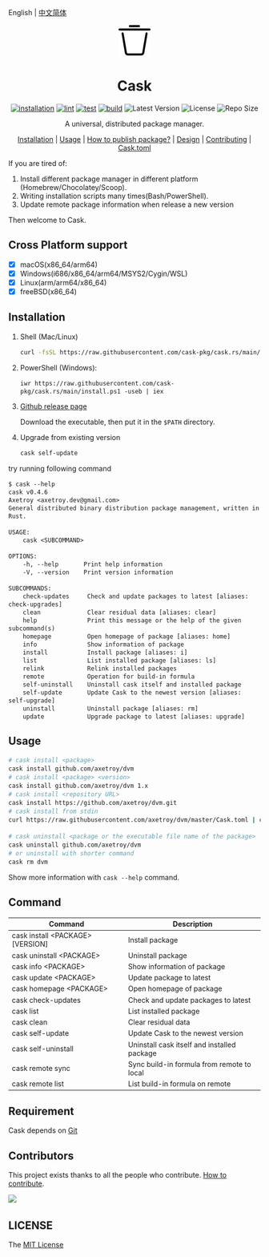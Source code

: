English | [中文简体](README-zh-CN.md)

<div align="center">
   <img src="logo.svg" with="64" height="64"/>

   <h1>Cask</h1>

[![installation](https://github.com/cask-pkg/cask.rs/actions/workflows/installation.yml/badge.svg)](https://github.com/cask-pkg/cask.rs/actions/workflows/installation.yml)
[![lint](https://github.com/cask-pkg/cask.rs/actions/workflows/lint.yml/badge.svg)](https://github.com/cask-pkg/cask.rs/actions/workflows/lint.yml)
[![test](https://github.com/cask-pkg/cask.rs/actions/workflows/test.yml/badge.svg)](https://github.com/cask-pkg/cask.rs/actions/workflows/test.yml)
[![build](https://github.com/cask-pkg/cask.rs/actions/workflows/build.yml/badge.svg)](https://github.com/cask-pkg/cask.rs/actions/workflows/build.yml)
![Latest Version](https://img.shields.io/github/v/release/cask-pkg/cask.rs.svg)
![License](https://img.shields.io/github/license/cask-pkg/cask.rs.svg)
![Repo Size](https://img.shields.io/github/repo-size/cask-pkg/cask.rs.svg)

A universal, distributed package manager.

[Installation](#Installation) |
[Usage](#Usage) |
[How to publish package?](DESIGN.md#how-do-i-publish-package) |
[Design](DESIGN.md) |
[Contributing](CONTRIBUTING.md) |
[Cask.toml](Cask.toml.md)

</div>

If you are tired of:

1. Install different package manager in different platform (Homebrew/Chocolatey/Scoop).
2. Writing installation scripts many times(Bash/PowerShell).
3. Update remote package information when release a new version

Then welcome to Cask.

## Cross Platform support

- [x] macOS(x86_64/arm64)
- [x] Windows(i686/x86_64/arm64/MSYS2/Cygin/WSL)
- [x] Linux(arm/arm64/x86_64)
- [x] freeBSD(x86_64)

## Installation

1. Shell (Mac/Linux)

   ```bash
   curl -fsSL https://raw.githubusercontent.com/cask-pkg/cask.rs/main/install.sh | bash
   ```

2. PowerShell (Windows):

   ```pwshell
   iwr https://raw.githubusercontent.com/cask-pkg/cask.rs/main/install.ps1 -useb | iex
   ```

3. [Github release page](https://github.com/cask-pkg/cask.rs/releases)

   Download the executable, then put it in the `$PATH` directory.

4. Upgrade from existing version

   ```bash
   cask self-update
   ```

try running following command

```terminal
$ cask --help
cask v0.4.6
Axetroy <axetroy.dev@gmail.com>
General distributed binary distribution package management, written in Rust.

USAGE:
    cask <SUBCOMMAND>

OPTIONS:
    -h, --help       Print help information
    -V, --version    Print version information

SUBCOMMANDS:
    check-updates     Check and update packages to latest [aliases: check-upgrades]
    clean             Clear residual data [aliases: clear]
    help              Print this message or the help of the given subcommand(s)
    homepage          Open homepage of package [aliases: home]
    info              Show information of package
    install           Install package [aliases: i]
    list              List installed package [aliases: ls]
    relink            Relink installed packages
    remote            Operation for build-in formula
    self-uninstall    Uninstall cask itself and installed package
    self-update       Update Cask to the newest version [aliases: self-upgrade]
    uninstall         Uninstall package [aliases: rm]
    update            Upgrade package to latest [aliases: upgrade]
```

## Usage

```sh
# cask install <package>
cask install github.com/axetroy/dvm
# cask install <package> <version>
cask install github.com/axetroy/dvm 1.x
# cask install <repository URL>
cask install https://github.com/axetroy/dvm.git
# cask install from stdin
curl https://raw.githubusercontent.com/axetroy/dvm/master/Cask.toml | cask install

# cask uninstall <package or the executable file name of the package>
cask uninstall github.com/axetroy/dvm
# or uninstall with shorter command
cask rm dvm
```

Show more information with `cask --help` command.

## Command

| Command                            | Description                                 |
| ---------------------------------- | ------------------------------------------- |
| cask install \<PACKAGE\> [VERSION] | Install package                             |
| cask uninstall \<PACKAGE\>         | Uninstall package                           |
| cask info \<PACKAGE\>              | Show information of package                 |
| cask update \<PACKAGE\>            | Update package to latest                    |
| cask homepage \<PACKAGE\>          | Open homepage of package                    |
| cask check-updates                 | Check and update packages to latest         |
| cask list                          | List installed package                      |
| cask clean                         | Clear residual data                         |
| cask self-update                   | Update Cask to the newest version           |
| cask self-uninstall                | Uninstall cask itself and installed package |
| cask remote sync                   | Sync build-in formula from remote to local  |
| cask remote list                   | List build-in formula on remote             |

## Requirement

Cask depends on [Git](https://git-scm.com)

## Contributors

This project exists thanks to all the people who contribute. [How to contribute](CONTRIBUTING.md).

<a href="https://github.com/cask-pkg/cask.rs/graphs/contributors">
  <img src="https://contrib.rocks/image?repo=cask-pkg/cask.rs" />
</a>

## LICENSE

The [MIT License](LICENSE)
